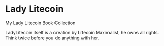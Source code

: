 # Lady Litecoin
My Lady Litecoin Book Collection

LadyLitecoin itself is a creation by Litecoin Maximalist, he owns all rights.
Think twice before you do anything with her.
